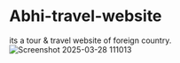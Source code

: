 # Abhi-travel-website
its a tour &amp; travel website of foreign country.
![Screenshot 2025-03-28 111013](https://github.com/user-attachments/assets/c7142a00-bd0a-4375-9c39-d0038eb78a1e)
